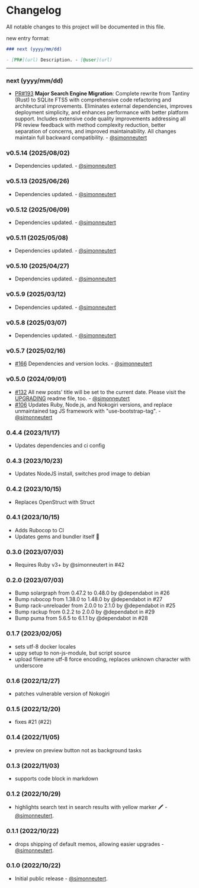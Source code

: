 # Changelog

All notable changes to this project will be documented in this file.

new entry format:

```markdown
### next (yyyy/mm/dd)

- [PR#](url) Description. - [@user](url)
```

---

### next (yyyy/mm/dd)

- [PR#193](https://github.com/simonneutert/labradorite-notebook/pull/193) **Major Search Engine Migration**: Complete rewrite from Tantiny (Rust) to SQLite FTS5 with comprehensive code refactoring and architectural improvements. Eliminates external dependencies, improves deployment simplicity, and enhances performance with better platform support. Includes extensive code quality improvements addressing all PR review feedback with method complexity reduction, better separation of concerns, and improved maintainability. All changes maintain full backward compatibility. - [@simonneutert](https://github.com/simonneutert)

### v0.5.14 (2025/08/02)

- Dependencies updated. - [@simonneutert](https://github.com/simonneutert)

### v0.5.13 (2025/06/26)

- Dependencies updated. - [@simonneutert](https://github.com/simonneutert)

### v0.5.12 (2025/06/09)

- Dependencies updated. - [@simonneutert](https://github.com/simonneutert)

### v0.5.11 (2025/05/08)

- Dependencies updated. - [@simonneutert](https://github.com/simonneutert)

### v0.5.10 (2025/04/27)

- Dependencies updated. - [@simonneutert](https://github.com/simonneutert)

### v0.5.9 (2025/03/12)

- Dependencies updated. - [@simonneutert](https://github.com/simonneutert)

### v0.5.8 (2025/03/07)

- Dependencies updated. - [@simonneutert](https://github.com/simonneutert)

### v0.5.7 (2025/02/16)

- [#166](https://github.com/simonneutert/labradorite-notebook/pull/132)
  Dependencies and version locks. -
  [@simonneutert](https://github.com/simonneutert)

### v0.5.0 (2024/09/01)

- [#132](https://github.com/simonneutert/labradorite-notebook/pull/132) All new
  posts' title will be set to the current date. Please visit the
  [UPGRADING](UPGRADING.md) readme file, too. -
  [@simonneutert](https://github.com/simonneutert)
- [#106](https://github.com/simonneutert/labradorite-notebook/pull/106) Updates
  Ruby, Node.js, and Nokogiri versions, and replace unmaintained tag JS
  framework with "use-bootstrap-tag". -
  [@simonneutert](https://github.com/simonneutert)

### 0.4.4 (2023/11/17)

- Updates dependencies and ci config

### 0.4.3 (2023/10/23)

- Updates NodeJS install, switches prod image to debian

### 0.4.2 (2023/10/15)

- Replaces OpenStruct with Struct

### 0.4.1 (2023/10/15)

- Adds Rubocop to CI
- Updates gems and bundler itself 🚀

### 0.3.0 (2023/07/03)

- Requires Ruby v3+ by @simonneutert in #42

### 0.2.0 (2023/07/03)

- Bump solargraph from 0.47.2 to 0.48.0 by @dependabot in #26
- Bump rubocop from 1.38.0 to 1.48.0 by @dependabot in #27
- Bump rack-unreloader from 2.0.0 to 2.1.0 by @dependabot in #25
- Bump rackup from 0.2.2 to 2.0.0 by @dependabot in #29
- Bump puma from 5.6.5 to 6.1.1 by @dependabot in #28

### 0.1.7 (2023/02/05)

- sets utf-8 docker locales
- uppy setup to non-js-module, but script source
- upload filename utf-8 force encoding, replaces unknown character with
  underscore

### 0.1.6 (2022/12/27)

- patches vulnerable version of Nokogiri

### 0.1.5 (2022/12/20)

- fixes #21 (#22)

### 0.1.4 (2022/11/05)

- preview on preview button not as background tasks

### 0.1.3 (2022/11/03)

- supports code block in markdown

### 0.1.2 (2022/10/29)

- highlights search text in search results with yellow marker 🖍 -
  [@simonneutert](https://github.com/simonneutert).

### 0.1.1 (2022/10/22)

- drops shipping of default memos, allowing easier upgrades -
  [@simonneutert](https://github.com/simonneutert).

### 0.1.0 (2022/10/22)

- Initial public release - [@simonneutert](https://github.com/simonneutert).
